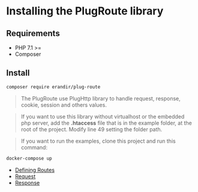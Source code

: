# Installing the PlugRoute library

## Requirements
* PHP 7.1 >=
* Composer 

## Install
```bash
composer require erandir/plug-route
```

> The PlugRoute use PlugHttp library to handle request, response, cookie, session and others values.

> If you want to use this library without virtualhost or the embedded php server, add the **.htaccess** file that is in the example folder, at the root of the project. Modify line 49 setting the folder path.

> If you want to run the examples, clone this project and run this command:
```bash
docker-compose up
```

* [Defining Routes](defining-routes.md)
* [Request](request.md)
* [Response](https://github.com/erandirjunior/plug-http/blob/master/doc/response.md)